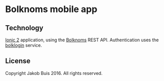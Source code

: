 # Bolknoms mobile app

## Technology
[Ionic 2](http://ionicframework.com/) application, using the [Bolknoms](https://github.com/debolk/bolknoms2) REST API. Authentication uses the [bolklogin](https://github.com/debolk/bolklogin) service.

## License
Copyright Jakob Buis 2016. All rights reserved.
